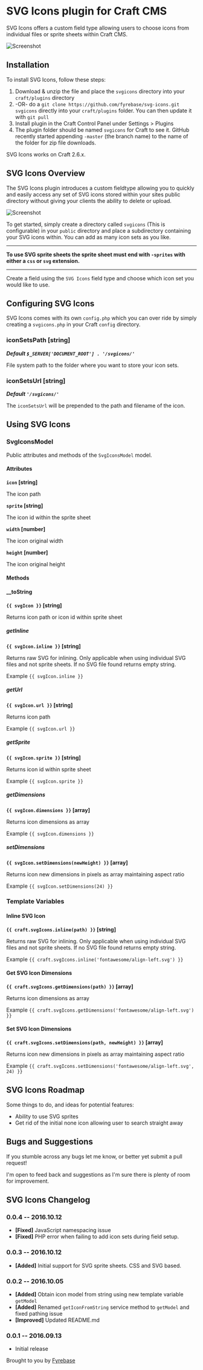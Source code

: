# SVG Icons plugin for Craft CMS

SVG Icons offers a custom field type allowing users to choose icons from individual files or sprite sheets within Craft CMS.

![Screenshot](resources/screenshots/plugin_logo.png)

## Installation

To install SVG Icons, follow these steps:

1. Download & unzip the file and place the `svgicons` directory into your `craft/plugins` directory
2.  -OR- do a `git clone https://github.com/fyrebase/svg-icons.git svgicons` directly into your `craft/plugins` folder.  You can then update it with `git pull`
3. Install plugin in the Craft Control Panel under Settings > Plugins
4. The plugin folder should be named `svgicons` for Craft to see it.  GitHub recently started appending `-master` (the branch name) to the name of the folder for zip file downloads.

SVG Icons works on Craft 2.6.x.

## SVG Icons Overview

The SVG Icons plugin introduces a custom fieldtype allowing you to quickly and easily access any set of SVG icons stored within your sites public directory without giving your clients the ability to delete or upload.

![Screenshot](resources/screenshots/svg-icon-fieldtype.png)

To get started, simply create a directory called `svgicons` (This is configurable) in your `public` directory and place a subdirectory containing your SVG icons within. You can add as many icon sets as you like.

---

**To use SVG sprite sheets the sprite sheet must end with `-sprites` with either a `css` or `svg` extension.**

---

Create a field using the `SVG Icons` field type and choose which icon set you would like to use.

## Configuring SVG Icons

SVG Icons comes with its own `config.php` which you can over ride by simply creating a `svgicons.php` in your Craft `config` directory.

### iconSetsPath [string]

***Default `$_SERVER['DOCUMENT_ROOT'] . '/svgicons/'`***

File system path to the folder where you want to store your icon sets.

### iconSetsUrl [string]

***Default `'/svgicons/'`***

The `iconSetsUrl` will be prepended to the path and filename of the icon.

## Using SVG Icons

### SvgIconsModel

Public attributes and methods of the `SvgIconsModel` model.

#### Attributes

**`icon` [string]**

The icon path

**`sprite` [string]**

The icon id within the sprite sheet

**`width` [number]**

The icon original width

**`height` [number]**

The icon original height

#### Methods

#### \__toString

**`{{ svgIcon }}` [string]**

Returns icon path or icon id within sprite sheet


##### getInline

**`{{ svgIcon.inline }}` [string]**

Returns raw SVG for inlining. Only applicable when using individual SVG files and not sprite sheets.
If no SVG file found returns empty string.

Example `{{ svgIcon.inline }}`

##### getUrl

**`{{ svgIcon.url }}` [string]**

Returns icon path

Example `{{ svgIcon.url }}`

##### getSprite

**`{{ svgIcon.sprite }}` [string]**

Returns icon id within sprite sheet

Example `{{ svgIcon.sprite }}`

##### getDimensions

**`{{ svgIcon.dimensions }}` [array]**

Returns icon dimensions as array

Example `{{ svgIcon.dimensions }}`

##### setDimensions

**`{{ svgIcon.setDimensions(newHeight) }}` [array]**

Returns icon new dimensions in pixels as array maintaining aspect ratio

Example `{{ svgIcon.setDimensions(24) }}`

### Template Variables

#### Inline SVG Icon

**`{{ craft.svgIcons.inline(path) }}` [string]**

Returns raw SVG for inlining. Only applicable when using individual SVG files and not sprite sheets.
If no SVG file found returns empty string.

Example `{{ craft.svgIcons.inline('fontawesome/align-left.svg') }}`

#### Get SVG Icon Dimensions

**`{{ craft.svgIcons.getDimensions(path) }}` [array]**

Returns icon dimensions as array

Example `{{ craft.svgIcons.getDimensions('fontawesome/align-left.svg') }}`

#### Set SVG Icon Dimensions

**`{{ craft.svgIcons.setDimensions(path, newHeight) }}` [array]**

Returns icon new dimensions in pixels as array maintaining aspect ratio

Example `{{ craft.svgIcons.setDimensions('fontawesome/align-left.svg', 24) }}`

## SVG Icons Roadmap

Some things to do, and ideas for potential features:

* Ability to use SVG sprites
* Get rid of the initial none icon allowing user to search straight away

## Bugs and Suggestions

If you stumble across any bugs let me know, or better yet submit a pull request!

I'm open to feed back and suggestions as I'm sure there is plenty of room for improvement.

## SVG Icons Changelog

### 0.0.4 -- 2016.10.12

* **[Fixed]** JavaScript namespacing issue
* **[Fixed]** PHP error when failing to add icon sets during field setup.

### 0.0.3 -- 2016.10.12

* **[Added]** Initial support for SVG sprite sheets. CSS and SVG based.

### 0.0.2 -- 2016.10.05

* **[Added]** Obtain icon model from string using new template variable `getModel`
* **[Added]** Renamed `getIconFromString` service method to `getModel` and fixed pathing issue
* **[Improved]** Updated README.md

### 0.0.1 -- 2016.09.13

* Initial release

Brought to you by [Fyrebase](http://fyrebase.com)
